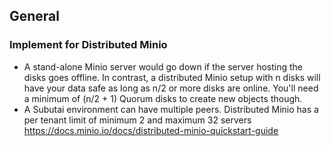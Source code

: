 ## General
### Implement for Distributed Minio
- A stand-alone Minio server would go down if the server hosting the disks goes offline. In contrast, a distributed Minio setup with n disks will have your data safe as long as n/2 or more disks are online. You'll need a minimum of (n/2 + 1) Quorum disks to create new objects though.
- A Subutai environment can have multiple peers. Distributed Minio has a per tenant limit of minimum 2 and maximum 32 servers https://docs.minio.io/docs/distributed-minio-quickstart-guide

